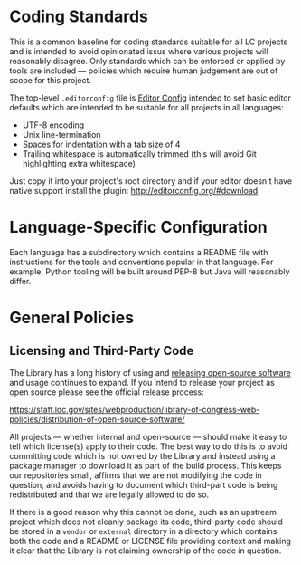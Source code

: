 # Coding Standards

This is a common baseline for coding standards suitable for all LC projects and
is intended to avoid opinionated issus where various projects will reasonably
disagree. Only standards which can be enforced or applied by tools are included
— policies which require human judgement are out of scope for this project.

The top-level `.editorconfig` file is [Editor Config](http://editorconfig.org/)
intended to set basic editor defaults which are intended to be suitable for all
projects in all languages:

* UTF-8 encoding
* Unix line-termination
* Spaces for indentation with a tab size of 4
* Trailing whitespace is automatically trimmed (this will avoid Git highlighting
  extra whitespace)

Just copy it into your project's root directory and if your editor doesn't have
native support install the plugin: http://editorconfig.org/#download

# Language-Specific Configuration

Each language has a subdirectory which contains a README file with instructions
for the tools and conventions popular in that language. For example, Python
tooling will be built around PEP-8 but Java will reasonably differ.

# General Policies

## Licensing and Third-Party Code

The Library has a long history of using and
[releasing open-source software](https://github.com/LibraryOfCongress)
and usage continues to expand. If you intend to release your project as open
source please see the official release process:

https://staff.loc.gov/sites/webproduction/library-of-congress-web-policies/distribution-of-open-source-software/

All projects — whether internal and open-source — should make it easy to tell
which license(s) apply to their code. The best way to do this is to avoid
committing code which is not owned by the Library and instead using a package
manager to download it as part of the build process. This keeps our repositories
small, affirms that we are not modifying the code in question, and avoids having
to document which third-part code is being redistributed and that we are legally
allowed to do so.

If there is a good reason why this cannot be done, such as an upstream project
which does not cleanly package its code, third-party code should be stored in a
`vendor` or `external` directory in a directory which contains both the code and
a README or LICENSE file providing context and making it clear that the Library
is not claiming ownership of the code in question.
